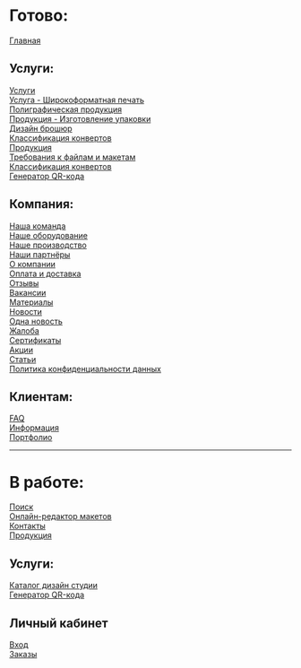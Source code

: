 # Готово:
[Главная](https://rex4r.github.io/pmg/2/index.html) <br>

## Услуги: <br>
[Услуги](https://rex4r.github.io/pmg/2/services.html) <br>
[Услуга - Широкоформатная печать](https://rex4r.github.io/pmg/2/service.html) <br>
[Полиграфическая продукция](https://rex4r.github.io/pmg/2/products.html) <br>
[Продукция - Изготовление упаковки](https://rex4r.github.io/pmg/2/product.html) <br>
[Дизайн брошюр](https://rex4r.github.io/pmg/2/design-item.html) <br>
[Классификация конвертов](https://rex4r.github.io/pmg/2/design-item-2.html) <br>
[Продукция](https://rex4r.github.io/pmg/2/productiya.html) <br>
[Требования к файлам и макетам](https://rex4r.github.io/pmg/2/file-requirements.html) <br>
[Классификация конвертов](https://rex4r.github.io/pmg/2/file-requirements.html) <br>
[Генератор QR-кода](https://rex4r.github.io/pmg/2/qr-generator.html) <br>

## Компания: <br>
[Наша команда](https://rex4r.github.io/pmg/2/team.html) <br>
[Наше оборудование](https://rex4r.github.io/pmg/2/equipment.html) <br>
[Наше производство](https://rex4r.github.io/pmg/2/our-production.html) <br>
[Наши партнёры](https://rex4r.github.io/pmg/2/partners.html) <br>
[О компании](https://rex4r.github.io/pmg/2/about.html) <br>
[Оплата и доставка](https://rex4r.github.io/pmg/2/payment.html) <br>
[Отзывы](https://rex4r.github.io/pmg/2/review.html) <br>
[Вакансии](https://rex4r.github.io/pmg/2/vacancy.html) <br>
[Материалы](https://rex4r.github.io/pmg/2/materials.html) <br>
[Новости](https://rex4r.github.io/pmg/2/news.html) <br>
[Одна новость](https://rex4r.github.io/pmg/2/news-single.html) <br>
[Жалоба](https://rex4r.github.io/pmg/2/complaint.html) <br>
[Сертификаты](https://rex4r.github.io/pmg/2/certificates.html) <br>
[Акции](https://rex4r.github.io/pmg/2/deals.html) <br>
[Статьи](https://rex4r.github.io/pmg/2/publication.html) <br>
[Политика конфиденциальности данных](https://rex4r.github.io/pmg/2/text.html) <br>

## Клиентам:
[FAQ](https://rex4r.github.io/pmg/2/faq.html) <br>
[Информация](https://rex4r.github.io/pmg/2/info.html) <br>
[Портфолио](https://rex4r.github.io/pmg/2/portfolio-categories.html) <br>

---
# В работе: <br>
[Поиск](https://rex4r.github.io/pmg/) <br>
[Онлайн-редактор макетов](https://rex4r.github.io/pmg/) <br>
[Контакты](https://rex4r.github.io/pmg/) <br>
[Продукция](https://rex4r.github.io/pmg/) <br>

## Услуги: <br>
[Каталог дизайн студии](https://rex4r.github.io/pmg/) <br>
[Генератор QR-кода](https://rex4r.github.io/pmg/) <br>



## Личный кабинет
[Вход](https://rex4r.github.io/pmg/) <br>
[Заказы](https://rex4r.github.io/pmg/) <br>

